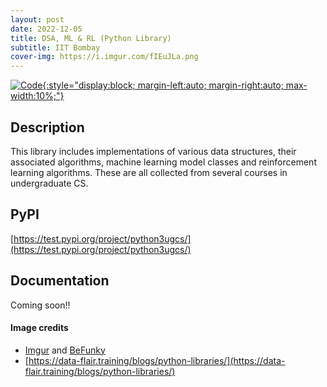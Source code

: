 ```yaml
---
layout: post
date: 2022-12-05
title: DSA, ML & RL (Python Library)
subtitle: IIT Bombay
cover-img: https://i.imgur.com/fIEuJLa.png
---
```


[![Code](https://i.imgur.com/AtIPmkl.png){:style="display:block; margin-left:auto; margin-right:auto; max-width:10%;"}](https://github.com/sarthakmittal92/python3-ug-cs)

## Description
This library includes implementations of various data structures, their associated algorithms,
machine learning model classes and reinforcement learning algorithms. These are all collected
from several courses in undergraduate CS.

## PyPI
[https://test.pypi.org/project/python3ugcs/](https://test.pypi.org/project/python3ugcs/)

## Documentation
Coming soon!!

#### Image credits
- [Imgur](https://imgur.com/) and [BeFunky](https://www.befunky.com/dashboard/)
- [https://data-flair.training/blogs/python-libraries/](https://data-flair.training/blogs/python-libraries/)